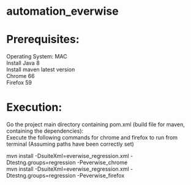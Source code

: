 # automation_everwise

# Prerequisites:
 Operating System: MAC <br/>
 Install Java 8 <br/>
 Install maven latest version <br/>
 Chrome 66 <br/>
 Firefox 59 <br/>
 
# Execution: 
 Go the project main directory containing pom.xml (build file for maven, containing the dependencies): <br/>
 Execute the following commands for chrome and firefox to run from terminal (Assuming paths have been correctly set)

 mvn install -DsuiteXml=everwise_regression.xml -Dtestng.groups=regression -Peverwise_chrome <br/>
 mvn install -DsuiteXml=everwise_regression.xml -Dtestng.groups=regression -Peverwise_firefox
